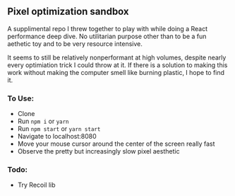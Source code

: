 ## Pixel optimization sandbox

A supplimental repo I threw together to play with while doing a React performance deep dive. No utilitarian purpose other than to be a fun aethetic toy and to be very resource intensive.

It seems to still be relatively nonperformant at high volumes, despite nearly every optimiation trick I could throw at it. If there is a solution to making this work without making the computer smell like burning plastic, I hope to find it.

### To Use:
- Clone
- Run `npm i` or `yarn`
- Run `npm start` or `yarn start`
- Navigate to localhost:8080
- Move your mouse cursor around the center of the screen really fast
- Observe the pretty but increasingly slow pixel aesthetic

### Todo:
- Try Recoil lib
